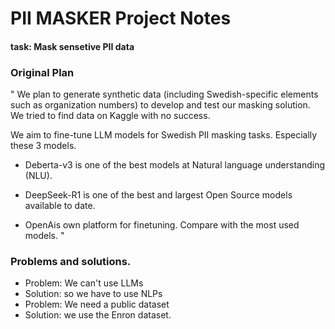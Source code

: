 # PII MASKER Project Notes

#### task: Mask sensetive PII data

### Original Plan

" We plan to generate synthetic data (including Swedish-specific elements such as organization numbers) to develop and test our masking solution.  We tried to find data on Kaggle with no success.

We aim to fine-tune LLM models for Swedish PII masking tasks. Especially these 3 models. 

* Deberta-v3 is one of the best models at Natural language understanding (NLU).

* DeepSeek-R1 is one of the best and largest Open Source models available to date.

* OpenAis own platform for finetuning. Compare with the most used models. "

### Problems and solutions.
- Problem: We can't use LLMs
- Solution: so we have to use NLPs
- Problem: We need a public dataset
- Solution: we use the Enron dataset.


